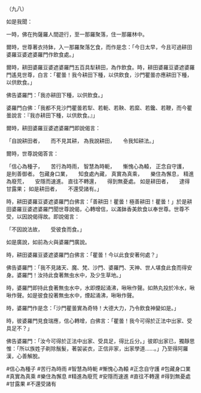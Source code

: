 （九八）

如是我聞：

一時，佛在拘薩羅人間遊行，至一那羅聚落，住一那羅林中。

爾時，世尊著衣持鉢，入一那羅聚落乞食，而作是念：「今日太早，今且可過耕田婆羅豆婆遮婆羅門作飲食處。」

爾時，耕田婆羅豆婆遮婆羅門五百具犁耕田，為作飲食。時，耕田婆羅豆婆遮婆羅門遙見世尊，白言：「瞿曇！我今耕田下種，以供飲食，沙門瞿曇亦應耕田下種，以供飲食。」

佛告婆羅門：「我亦耕田下種，以供飲食。」

婆羅門白佛：「我都不見沙門瞿曇若犁、若軛、若鞅、若縻、若鑱、若鞭，而今瞿曇說言：『我亦耕田下種，以供飲食。』」

爾時，耕田婆羅豆婆遮婆羅門即說偈言：

「自說耕田者，　　而不見其耕，
為我說耕田，　　令我知耕法。」

爾時，世尊說偈答言：

「信心為種子，　　苦行為時雨，
智慧為時軛，　　慚愧心為轅，
正念自守護，　　是則善御者。
包藏身口業，　　知食處內藏，
真實為真乘，　　樂住為懈息，
精進為廢荒，　　安隱而速進。
直往不轉還，　　得到無憂處。
如是耕田者，　　逮得甘露果；
如是耕田者，　　不還受諸有。」

時，耕田婆羅豆婆遮婆羅門白佛言：「善耕田！瞿曇！極善耕田！瞿曇！」於是耕田婆羅豆婆遮婆羅門聞世尊說偈，心轉增信，以滿鉢香美飲食以奉世尊。世尊不受，以因說偈得故。即說偈言：

「不因說法故，　　受彼食而食。」

如是廣說，如前為火與婆羅門廣說。

時，耕田婆羅豆婆遮婆羅門白佛言：「瞿曇！今以此食安著何處？」

佛告婆羅門：「我不見諸天、魔、梵、沙門、婆羅門、天神、世人堪食此食而得安身。婆羅門！汝持此食著無虫水中，及少生草地。」

時，婆羅門即持此食著無虫水中，水即煙起涌沸，啾啾作聲。如熱丸投於冷水，啾啾作聲。如是彼食投著無虫水中，煙起涌沸，啾啾作聲。

時，婆羅門作是念：「沙門瞿曇實為奇特！大德大力，乃令飲食神變如是。」

時，彼婆羅門見食瑞應，信心轉增，白佛言：「瞿曇！我今可得於正法中出家、受具足不？」

佛告婆羅門：「汝今可得於正法中出家、受具足，得比丘分。」彼即出家已，獨靜思惟：「所以族姓子剃除鬚髮，著袈裟衣，正信非家，出家學道……。」乃至得阿羅漢，心善解脫。





#信心為種子
#苦行為時雨
#智慧為時軛
#慚愧心為轅
#正念自守護
#包藏身口業
#真實為真乘
#樂住為懈息
#精進為廢荒
#安隱而速進
#直往不轉還
#得到無憂處
#甘露果
#不還受諸有
